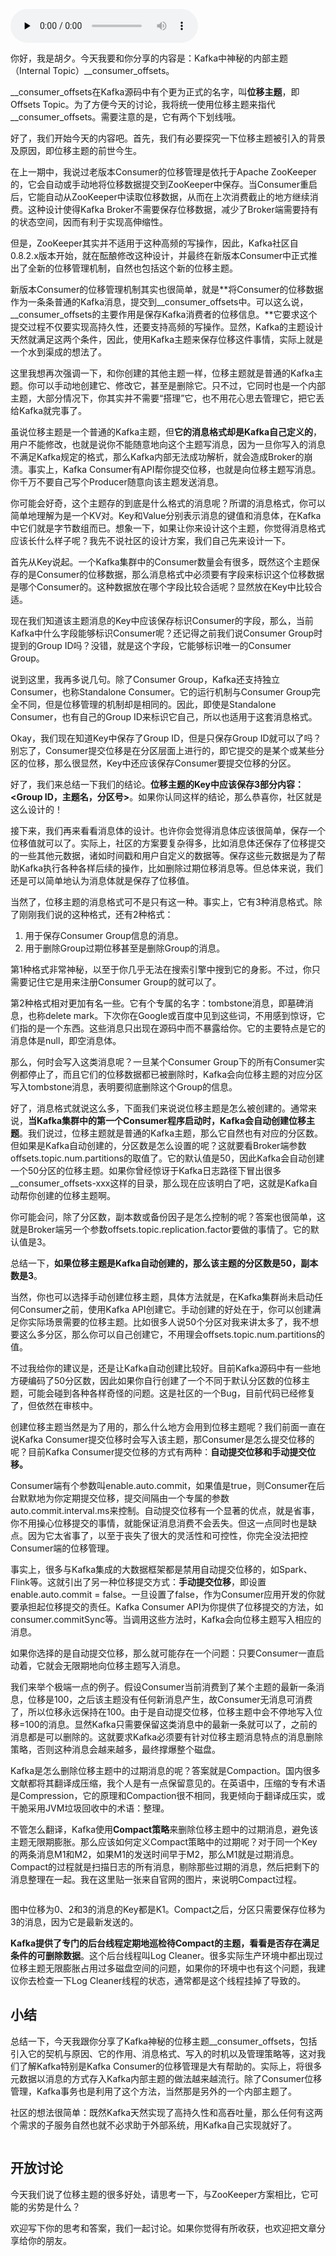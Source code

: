 <audio id="audio" title="16 | 揭开神秘的“位移主题”面纱" controls="" preload="none"><source id="mp3" src="https://static001.geekbang.org/resource/audio/4b/24/4bb6de24aef22b89961ad9b1cdb42f24.mp3"></audio>

你好，我是胡夕。今天我要和你分享的内容是：Kafka中神秘的内部主题（Internal Topic）__consumer_offsets。

__consumer_offsets在Kafka源码中有个更为正式的名字，叫**位移主题**，即Offsets Topic。为了方便今天的讨论，我将统一使用位移主题来指代__consumer_offsets。需要注意的是，它有两个下划线哦。

好了，我们开始今天的内容吧。首先，我们有必要探究一下位移主题被引入的背景及原因，即位移主题的前世今生。

在上一期中，我说过老版本Consumer的位移管理是依托于Apache ZooKeeper的，它会自动或手动地将位移数据提交到ZooKeeper中保存。当Consumer重启后，它能自动从ZooKeeper中读取位移数据，从而在上次消费截止的地方继续消费。这种设计使得Kafka Broker不需要保存位移数据，减少了Broker端需要持有的状态空间，因而有利于实现高伸缩性。

但是，ZooKeeper其实并不适用于这种高频的写操作，因此，Kafka社区自0.8.2.x版本开始，就在酝酿修改这种设计，并最终在新版本Consumer中正式推出了全新的位移管理机制，自然也包括这个新的位移主题。

新版本Consumer的位移管理机制其实也很简单，就是**将Consumer的位移数据作为一条条普通的Kafka消息，提交到__consumer_offsets中。可以这么说，__consumer_offsets的主要作用是保存Kafka消费者的位移信息。**它要求这个提交过程不仅要实现高持久性，还要支持高频的写操作。显然，Kafka的主题设计天然就满足这两个条件，因此，使用Kafka主题来保存位移这件事情，实际上就是一个水到渠成的想法了。

这里我想再次强调一下，和你创建的其他主题一样，位移主题就是普通的Kafka主题。你可以手动地创建它、修改它，甚至是删除它。只不过，它同时也是一个内部主题，大部分情况下，你其实并不需要“搭理”它，也不用花心思去管理它，把它丢给Kafka就完事了。

虽说位移主题是一个普通的Kafka主题，但**它的消息格式却是Kafka自己定义的**，用户不能修改，也就是说你不能随意地向这个主题写消息，因为一旦你写入的消息不满足Kafka规定的格式，那么Kafka内部无法成功解析，就会造成Broker的崩溃。事实上，Kafka Consumer有API帮你提交位移，也就是向位移主题写消息。你千万不要自己写个Producer随意向该主题发送消息。

你可能会好奇，这个主题存的到底是什么格式的消息呢？所谓的消息格式，你可以简单地理解为是一个KV对。Key和Value分别表示消息的键值和消息体，在Kafka中它们就是字节数组而已。想象一下，如果让你来设计这个主题，你觉得消息格式应该长什么样子呢？我先不说社区的设计方案，我们自己先来设计一下。

首先从Key说起。一个Kafka集群中的Consumer数量会有很多，既然这个主题保存的是Consumer的位移数据，那么消息格式中必须要有字段来标识这个位移数据是哪个Consumer的。这种数据放在哪个字段比较合适呢？显然放在Key中比较合适。

现在我们知道该主题消息的Key中应该保存标识Consumer的字段，那么，当前Kafka中什么字段能够标识Consumer呢？还记得之前我们说Consumer Group时提到的Group ID吗？没错，就是这个字段，它能够标识唯一的Consumer Group。

说到这里，我再多说几句。除了Consumer Group，Kafka还支持独立Consumer，也称Standalone Consumer。它的运行机制与Consumer Group完全不同，但是位移管理的机制却是相同的。因此，即使是Standalone Consumer，也有自己的Group ID来标识它自己，所以也适用于这套消息格式。

Okay，我们现在知道Key中保存了Group ID，但是只保存Group ID就可以了吗？别忘了，Consumer提交位移是在分区层面上进行的，即它提交的是某个或某些分区的位移，那么很显然，Key中还应该保存Consumer要提交位移的分区。

好了，我们来总结一下我们的结论。**位移主题的Key中应该保存3部分内容：&lt;Group ID，主题名，分区号&gt;**。如果你认同这样的结论，那么恭喜你，社区就是这么设计的！

接下来，我们再来看看消息体的设计。也许你会觉得消息体应该很简单，保存一个位移值就可以了。实际上，社区的方案要复杂得多，比如消息体还保存了位移提交的一些其他元数据，诸如时间戳和用户自定义的数据等。保存这些元数据是为了帮助Kafka执行各种各样后续的操作，比如删除过期位移消息等。但总体来说，我们还是可以简单地认为消息体就是保存了位移值。

当然了，位移主题的消息格式可不是只有这一种。事实上，它有3种消息格式。除了刚刚我们说的这种格式，还有2种格式：

1. 用于保存Consumer Group信息的消息。
1. 用于删除Group过期位移甚至是删除Group的消息。

第1种格式非常神秘，以至于你几乎无法在搜索引擎中搜到它的身影。不过，你只需要记住它是用来注册Consumer Group的就可以了。

第2种格式相对更加有名一些。它有个专属的名字：tombstone消息，即墓碑消息，也称delete mark。下次你在Google或百度中见到这些词，不用感到惊讶，它们指的是一个东西。这些消息只出现在源码中而不暴露给你。它的主要特点是它的消息体是null，即空消息体。

那么，何时会写入这类消息呢？一旦某个Consumer Group下的所有Consumer实例都停止了，而且它们的位移数据都已被删除时，Kafka会向位移主题的对应分区写入tombstone消息，表明要彻底删除这个Group的信息。

好了，消息格式就说这么多，下面我们来说说位移主题是怎么被创建的。通常来说，**当Kafka集群中的第一个Consumer程序启动时，Kafka会自动创建位移主题**。我们说过，位移主题就是普通的Kafka主题，那么它自然也有对应的分区数。但如果是Kafka自动创建的，分区数是怎么设置的呢？这就要看Broker端参数offsets.topic.num.partitions的取值了。它的默认值是50，因此Kafka会自动创建一个50分区的位移主题。如果你曾经惊讶于Kafka日志路径下冒出很多__consumer_offsets-xxx这样的目录，那么现在应该明白了吧，这就是Kafka自动帮你创建的位移主题啊。

你可能会问，除了分区数，副本数或备份因子是怎么控制的呢？答案也很简单，这就是Broker端另一个参数offsets.topic.replication.factor要做的事情了。它的默认值是3。

总结一下，**如果位移主题是Kafka自动创建的，那么该主题的分区数是50，副本数是3**。

当然，你也可以选择手动创建位移主题，具体方法就是，在Kafka集群尚未启动任何Consumer之前，使用Kafka API创建它。手动创建的好处在于，你可以创建满足你实际场景需要的位移主题。比如很多人说50个分区对我来讲太多了，我不想要这么多分区，那么你可以自己创建它，不用理会offsets.topic.num.partitions的值。

不过我给你的建议是，还是让Kafka自动创建比较好。目前Kafka源码中有一些地方硬编码了50分区数，因此如果你自行创建了一个不同于默认分区数的位移主题，可能会碰到各种各样奇怪的问题。这是社区的一个Bug，目前代码已经修复了，但依然在审核中。

创建位移主题当然是为了用的，那么什么地方会用到位移主题呢？我们前面一直在说Kafka Consumer提交位移时会写入该主题，那Consumer是怎么提交位移的呢？目前Kafka Consumer提交位移的方式有两种：**自动提交位移和手动提交位移。**

Consumer端有个参数叫enable.auto.commit，如果值是true，则Consumer在后台默默地为你定期提交位移，提交间隔由一个专属的参数auto.commit.interval.ms来控制。自动提交位移有一个显著的优点，就是省事，你不用操心位移提交的事情，就能保证消息消费不会丢失。但这一点同时也是缺点。因为它太省事了，以至于丧失了很大的灵活性和可控性，你完全没法把控Consumer端的位移管理。

事实上，很多与Kafka集成的大数据框架都是禁用自动提交位移的，如Spark、Flink等。这就引出了另一种位移提交方式：**手动提交位移**，即设置enable.auto.commit = false。一旦设置了false，作为Consumer应用开发的你就要承担起位移提交的责任。Kafka Consumer API为你提供了位移提交的方法，如consumer.commitSync等。当调用这些方法时，Kafka会向位移主题写入相应的消息。

如果你选择的是自动提交位移，那么就可能存在一个问题：只要Consumer一直启动着，它就会无限期地向位移主题写入消息。

我们来举个极端一点的例子。假设Consumer当前消费到了某个主题的最新一条消息，位移是100，之后该主题没有任何新消息产生，故Consumer无消息可消费了，所以位移永远保持在100。由于是自动提交位移，位移主题中会不停地写入位移=100的消息。显然Kafka只需要保留这类消息中的最新一条就可以了，之前的消息都是可以删除的。这就要求Kafka必须要有针对位移主题消息特点的消息删除策略，否则这种消息会越来越多，最终撑爆整个磁盘。

Kafka是怎么删除位移主题中的过期消息的呢？答案就是Compaction。国内很多文献都将其翻译成压缩，我个人是有一点保留意见的。在英语中，压缩的专有术语是Compression，它的原理和Compaction很不相同，我更倾向于翻译成压实，或干脆采用JVM垃圾回收中的术语：整理。

不管怎么翻译，Kafka使用**Compact策略**来删除位移主题中的过期消息，避免该主题无限期膨胀。那么应该如何定义Compact策略中的过期呢？对于同一个Key的两条消息M1和M2，如果M1的发送时间早于M2，那么M1就是过期消息。Compact的过程就是扫描日志的所有消息，剔除那些过期的消息，然后把剩下的消息整理在一起。我在这里贴一张来自官网的图片，来说明Compact过程。

<img src="https://static001.geekbang.org/resource/image/86/e7/86a44073aa60ac33e0833e6a9bfd9ae7.jpeg" alt="">

图中位移为0、2和3的消息的Key都是K1。Compact之后，分区只需要保存位移为3的消息，因为它是最新发送的。

**Kafka提供了专门的后台线程定期地巡检待Compact的主题，看看是否存在满足条件的可删除数据**。这个后台线程叫Log Cleaner。很多实际生产环境中都出现过位移主题无限膨胀占用过多磁盘空间的问题，如果你的环境中也有这个问题，我建议你去检查一下Log Cleaner线程的状态，通常都是这个线程挂掉了导致的。

## 小结

总结一下，今天我跟你分享了Kafka神秘的位移主题__consumer_offsets，包括引入它的契机与原因、它的作用、消息格式、写入的时机以及管理策略等，这对我们了解Kafka特别是Kafka Consumer的位移管理是大有帮助的。实际上，将很多元数据以消息的方式存入Kafka内部主题的做法越来越流行。除了Consumer位移管理，Kafka事务也是利用了这个方法，当然那是另外的一个内部主题了。

社区的想法很简单：既然Kafka天然实现了高持久性和高吞吐量，那么任何有这两个需求的子服务自然也就不必求助于外部系统，用Kafka自己实现就好了。

<img src="https://static001.geekbang.org/resource/image/92/b7/927e436fb8054665d81db418c25af3b7.jpg" alt="">

## 开放讨论

今天我们说了位移主题的很多好处，请思考一下，与ZooKeeper方案相比，它可能的劣势是什么？

欢迎写下你的思考和答案，我们一起讨论。如果你觉得有所收获，也欢迎把文章分享给你的朋友。
